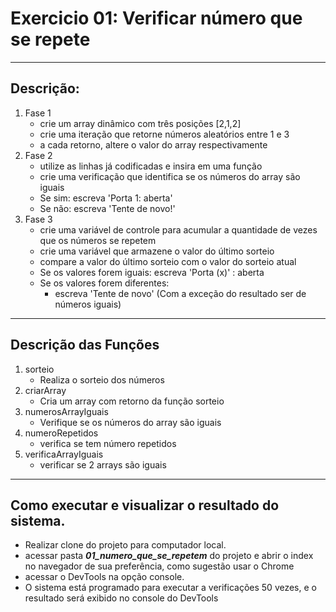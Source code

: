 # Exercicio 01:  Verificar número que se repete
---
## Descrição:
1. Fase 1
    - crie um array dinâmico com três posições [2,1,2]
    - crie uma iteração que retorne números aleatórios entre 1 e 3
    - a cada retorno, altere o valor do array respectivamente
2. Fase 2
    - utilize as linhas já codificadas e insira em uma função
    - crie uma verificação que identifica se os números do array são iguais
    - Se sim: escreva 'Porta 1: aberta'
    - Se não: escreva 'Tente de novo!'
3. Fase 3
    - crie uma variável de controle para acumular a quantidade de vezes que os números se repetem
    - crie uma variável que armazene o valor do último sorteio
    - compare a valor do último sorteio com o valor do sorteio atual
    - Se os valores forem iguais: escreva 'Porta (x)' : aberta
    - Se os valores forem diferentes:
        - escreva 'Tente de novo' (Com a exceção do resultado ser de números iguais)
---
## Descrição das Funções
1. sorteio
    - Realiza o sorteio dos números
3. criarArray
    - Cria um array com retorno da função sorteio
5. numerosArrayIguais
    - Verifique se os números do array são iguais
7. numeroRepetidos
    - verifica se tem número repetidos
9. verificaArrayIguais
    - verificar se 2 arrays são iguais
---
## Como executar e visualizar o resultado do sistema.
- Realizar clone do projeto para computador local.
- acessar pasta ***01_numero_que_se_repetem*** do projeto e abrir o index no navegador de sua preferência, como sugestão usar o Chrome
- acessar o DevTools na opção console.
- O sistema está programado para executar a verificações 50 vezes, e o resultado será exibido no console do DevTools


 


